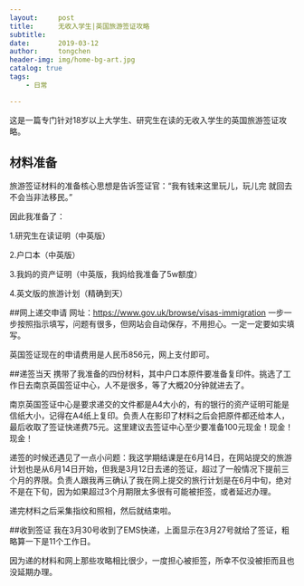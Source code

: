 ```yaml
---
layout:     post
title:      无收入学生|英国旅游签证攻略
subtitle:   
date:       2019-03-12
author:     tongchen
header-img: img/home-bg-art.jpg
catalog: true
tags:
    - 日常

---
```


这是一篇专门针对18岁以上大学生、研究生在读的无收入学生的英国旅游签证攻略。

## 材料准备

旅游签证材料的准备核心思想是告诉签证官：“我有钱来这里玩儿，玩儿完 就回去不会当非法移民。”

因此我准备了：

1.研究生在读证明（中英版）

2.户口本（中英版）

3.我妈的资产证明（中英版，我妈给我准备了5w额度）

4.英文版的旅游计划（精确到天）


##网上递交申请
网址：https://www.gov.uk/browse/visas-immigration
一步一步按照指示填写，问题有很多，但网站会自动保存，不用担心。一定一定要如实填写。

英国签证现在的申请费用是人民币856元，网上支付即可。

##递签当天
携带了我准备的四份材料，其中户口本原件要准备复印件。挑选了工作日去南京英国签证中心，人不是很多，等了大概20分钟就进去了。

南京英国签证中心是要求递交的文件都是A4大小的，有的银行的资产证明可能是信纸大小，记得在A4纸上复印。负责人在影印了材料之后会把原件都还给本人，最后收取了签证快递费75元。这里建议去签证中心至少要准备100元现金！现金！现金！

递签的时候还遇见了一点小问题：我这学期结课是在6月14日，在网站提交的旅游计划也是从6月14日开始，但我是3月12日去递的签证，超过了一般情况下提前三个月的界限。负责人跟我再三确认了我在网上提交的旅行计划是在6月中旬，绝对不是在下旬，因为如果超过3个月期限太多很有可能被拒签，或者延迟办理。

递完材料之后采集指纹和照相，然后就结束啦。

##收到签证
我在3月30号收到了EMS快递，上面显示在3月27号就给了签证，粗略算一下是11个工作日。

因为递的材料和网上那些攻略相比很少，一度担心被拒签，所幸不仅没被拒而且也没延期办理。
